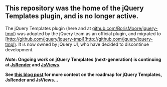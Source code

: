 ## This repository was the home of the jQuery Templates plugin, and is no longer active.

The jQuery Templates plugin (here and at [github.com/BorisMoore/jquery-tmpl](https://github.com/BorisMoore/jquery-tmpl)) was adopted by the jQuery team as an official plugin, and migrated to [http://github.com/jquery/jquery-tmpl](http://github.com/jquery/jquery-tmpl). It is now owned by jQuery UI, who have decided to discontinue development. 

**_Note_: Ongoing work on jQuery Templates (next-generation) is continuing at [JsRender](https://github.com/BorisMoore/jsrender) and [JsViews](https://github.com/BorisMoore/jsviews).**

**See [this blog post](http://www.borismoore.com/2011/10/jquery-templates-and-jsviews-roadmap.html) for more context on the roadmap for jQuery Templates, JsRender and JsViews...** 
